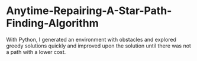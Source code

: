 # Anytime-Repairing-A-Star-Path-Finding-Algorithm
With Python, I generated an environment with obstacles and explored greedy solutions quickly and improved upon the solution until there was not a path with a lower cost.
